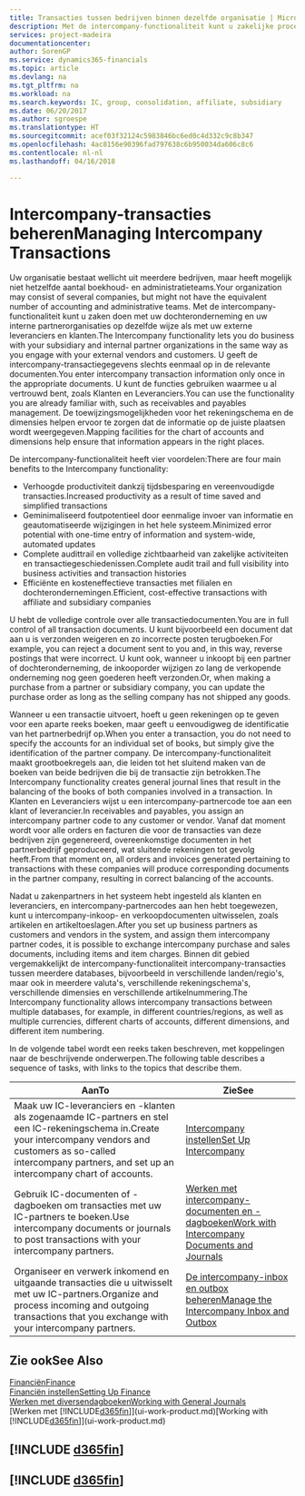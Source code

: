 ```yaml
---
title: Transacties tussen bedrijven binnen dezelfde organisatie | Microsoft Docs
description: Met de intercompany-functionaliteit kunt u zakelijke processen en transacties tussen bedrijven binnen dezelfde organisatie vereenvoudigen.
services: project-madeira
documentationcenter: 
author: SorenGP
ms.service: dynamics365-financials
ms.topic: article
ms.devlang: na
ms.tgt_pltfrm: na
ms.workload: na
ms.search.keywords: IC, group, consolidation, affiliate, subsidiary
ms.date: 06/20/2017
ms.author: sgroespe
ms.translationtype: HT
ms.sourcegitcommit: acef03f32124c5983846bc6ed0c4d332c9c8b347
ms.openlocfilehash: 4ac8156e90396fad797638c6b950034da606c8c6
ms.contentlocale: nl-nl
ms.lasthandoff: 04/16/2018

---
```

# <a name="managing-intercompany-transactions"></a><span data-ttu-id="9c53b-103">Intercompany-transacties beheren</span><span class="sxs-lookup"><span data-stu-id="9c53b-103">Managing Intercompany Transactions</span></span>
<span data-ttu-id="9c53b-104">Uw organisatie bestaat wellicht uit meerdere bedrijven, maar heeft mogelijk niet hetzelfde aantal boekhoud- en administratieteams.</span><span class="sxs-lookup"><span data-stu-id="9c53b-104">Your organization may consist of several companies, but might not have the equivalent number of accounting and administrative teams.</span></span> <span data-ttu-id="9c53b-105">Met de intercompany-functionaliteit kunt u zaken doen met uw dochteronderneming en uw interne partnerorganisaties op dezelfde wijze als met uw externe leveranciers en klanten.</span><span class="sxs-lookup"><span data-stu-id="9c53b-105">The Intercompany functionality lets you do business with your subsidiary and internal partner organizations in the same way as you engage with your external vendors and customers.</span></span> <span data-ttu-id="9c53b-106">U geeft de intercompany-transactiegegevens slechts eenmaal op in de relevante documenten.</span><span class="sxs-lookup"><span data-stu-id="9c53b-106">You enter intercompany transaction information only once in the appropriate documents.</span></span> <span data-ttu-id="9c53b-107">U kunt de functies gebruiken waarmee u al vertrouwd bent, zoals Klanten en Leveranciers.</span><span class="sxs-lookup"><span data-stu-id="9c53b-107">You can use the functionality you are already familiar with, such as receivables and payables management.</span></span> <span data-ttu-id="9c53b-108">De toewijzingsmogelijkheden voor het rekeningschema en de dimensies helpen ervoor te zorgen dat de informatie op de juiste plaatsen wordt weergegeven.</span><span class="sxs-lookup"><span data-stu-id="9c53b-108">Mapping facilities for the chart of accounts and dimensions help ensure that information appears in the right places.</span></span>  

<span data-ttu-id="9c53b-109">De intercompany-functionaliteit heeft vier voordelen:</span><span class="sxs-lookup"><span data-stu-id="9c53b-109">There are four main benefits to the Intercompany functionality:</span></span>  

- <span data-ttu-id="9c53b-110">Verhoogde productiviteit dankzij tijdsbesparing en vereenvoudigde transacties.</span><span class="sxs-lookup"><span data-stu-id="9c53b-110">Increased productivity as a result of time saved and simplified transactions</span></span>  
- <span data-ttu-id="9c53b-111">Geminimaliseerd foutpotentieel door eenmalige invoer van informatie en geautomatiseerde wijzigingen in het hele systeem.</span><span class="sxs-lookup"><span data-stu-id="9c53b-111">Minimized error potential with one-time entry of information and system-wide, automated updates</span></span>  
- <span data-ttu-id="9c53b-112">Complete audittrail en volledige zichtbaarheid van zakelijke activiteiten en transactiegeschiedenissen.</span><span class="sxs-lookup"><span data-stu-id="9c53b-112">Complete audit trail and full visibility into business activities and transaction histories</span></span>  
- <span data-ttu-id="9c53b-113">Efficiënte en kosteneffectieve transacties met filialen en dochterondernemingen.</span><span class="sxs-lookup"><span data-stu-id="9c53b-113">Efficient, cost-effective transactions with affiliate and subsidiary companies</span></span>  

<span data-ttu-id="9c53b-114">U hebt de volledige controle over alle transactiedocumenten.</span><span class="sxs-lookup"><span data-stu-id="9c53b-114">You are in full control of all transaction documents.</span></span> <span data-ttu-id="9c53b-115">U kunt bijvoorbeeld een document dat aan u is verzonden weigeren en zo incorrecte posten terugboeken.</span><span class="sxs-lookup"><span data-stu-id="9c53b-115">For example, you can reject a document sent to you and, in this way, reverse postings that were incorrect.</span></span> <span data-ttu-id="9c53b-116">U kunt ook, wanneer u inkoopt bij een partner of dochteronderneming, de inkooporder wijzigen zo lang de verkopende onderneming nog geen goederen heeft verzonden.</span><span class="sxs-lookup"><span data-stu-id="9c53b-116">Or, when making a purchase from a partner or subsidiary company, you can update the purchase order as long as the selling company has not shipped any goods.</span></span>  

<span data-ttu-id="9c53b-117">Wanneer u een transactie uitvoert, hoeft u geen rekeningen op te geven voor een aparte reeks boeken, maar geeft u eenvoudigweg de identificatie van het partnerbedrijf op.</span><span class="sxs-lookup"><span data-stu-id="9c53b-117">When you enter a transaction, you do not need to specify the accounts for an individual set of books, but simply give the identification of the partner company.</span></span> <span data-ttu-id="9c53b-118">De intercompany-functionaliteit maakt grootboekregels aan, die leiden tot het sluitend maken van de boeken van beide bedrijven die bij de transactie zijn betrokken.</span><span class="sxs-lookup"><span data-stu-id="9c53b-118">The Intercompany functionality creates general journal lines that result in the balancing of the books of both companies involved in a transaction.</span></span> <span data-ttu-id="9c53b-119">In Klanten en Leveranciers wijst u een intercompany-partnercode toe aan een klant of leverancier.</span><span class="sxs-lookup"><span data-stu-id="9c53b-119">In receivables and payables, you assign an intercompany partner code to any customer or vendor.</span></span> <span data-ttu-id="9c53b-120">Vanaf dat moment wordt voor alle orders en facturen die voor de transacties van deze bedrijven zijn gegenereerd, overeenkomstige documenten in het partnerbedrijf geproduceerd, wat sluitende rekeningen tot gevolg heeft.</span><span class="sxs-lookup"><span data-stu-id="9c53b-120">From that moment on, all orders and invoices generated pertaining to transactions with these companies will produce corresponding documents in the partner company, resulting in correct balancing of the accounts.</span></span>  

 <span data-ttu-id="9c53b-121">Nadat u zakenpartners in het systeem hebt ingesteld als klanten en leveranciers, en intercompany-partnercodes aan hen hebt toegewezen, kunt u intercompany-inkoop- en verkoopdocumenten uitwisselen, zoals artikelen en artikeltoeslagen.</span><span class="sxs-lookup"><span data-stu-id="9c53b-121">After you set up business partners as customers and vendors in the system, and assign them intercompany partner codes, it is possible to exchange intercompany purchase and sales documents, including items and item charges.</span></span> <span data-ttu-id="9c53b-122">Binnen dit gebied vergemakkelijkt de intercompany-functionaliteit intercompany-transacties tussen meerdere databases, bijvoorbeeld in verschillende landen/regio's, maar ook in meerdere valuta's, verschillende rekeningschema's, verschillende dimensies en verschillende artikelnummering.</span><span class="sxs-lookup"><span data-stu-id="9c53b-122">The Intercompany functionality allows intercompany transactions between multiple databases, for example, in different countries/regions, as well as multiple currencies, different charts of accounts, different dimensions, and different item numbering.</span></span>  

<span data-ttu-id="9c53b-123">In de volgende tabel wordt een reeks taken beschreven, met koppelingen naar de beschrijvende onderwerpen.</span><span class="sxs-lookup"><span data-stu-id="9c53b-123">The following table describes a sequence of tasks, with links to the topics that describe them.</span></span>

 |<span data-ttu-id="9c53b-124">Aan</span><span class="sxs-lookup"><span data-stu-id="9c53b-124">To</span></span> |<span data-ttu-id="9c53b-125">Zie</span><span class="sxs-lookup"><span data-stu-id="9c53b-125">See</span></span>|
 |---|---|
 |<span data-ttu-id="9c53b-126">Maak uw IC-leveranciers en -klanten als zogenaamde IC-partners en stel een IC-rekeningschema in.</span><span class="sxs-lookup"><span data-stu-id="9c53b-126">Create your intercompany vendors and customers as so-called intercompany partners, and set up an intercompany chart of accounts.</span></span>|[<span data-ttu-id="9c53b-127">Intercompany instellen</span><span class="sxs-lookup"><span data-stu-id="9c53b-127">Set Up Intercompany</span></span>](intercompany-how-setup.md)|
 |<span data-ttu-id="9c53b-128">Gebruik IC-documenten of -dagboeken om transacties met uw IC-partners te boeken.</span><span class="sxs-lookup"><span data-stu-id="9c53b-128">Use intercompany documents or journals to post transactions with your intercompany partners.</span></span>|[<span data-ttu-id="9c53b-129">Werken met intercompany-documenten en -dagboeken</span><span class="sxs-lookup"><span data-stu-id="9c53b-129">Work with Intercompany Documents and Journals</span></span>](intercompany-how-work-documents-journals.md)|
 |<span data-ttu-id="9c53b-130">Organiseer en verwerk inkomend en uitgaande transacties die u uitwisselt met uw IC-partners.</span><span class="sxs-lookup"><span data-stu-id="9c53b-130">Organize and process incoming and outgoing transactions that you exchange with your intercompany partners.</span></span>|[<span data-ttu-id="9c53b-131">De intercompany-inbox en outbox beheren</span><span class="sxs-lookup"><span data-stu-id="9c53b-131">Manage the Intercompany Inbox and Outbox</span></span>](intercompany-how-manage-intercompany-inbox.md)|

## <a name="see-also"></a><span data-ttu-id="9c53b-132">Zie ook</span><span class="sxs-lookup"><span data-stu-id="9c53b-132">See Also</span></span>
[<span data-ttu-id="9c53b-133">Financiën</span><span class="sxs-lookup"><span data-stu-id="9c53b-133">Finance</span></span>](finance.md)  
[<span data-ttu-id="9c53b-134">Financiën instellen</span><span class="sxs-lookup"><span data-stu-id="9c53b-134">Setting Up Finance</span></span>](finance-setup-finance.md)  
[<span data-ttu-id="9c53b-135">Werken met diversendagboeken</span><span class="sxs-lookup"><span data-stu-id="9c53b-135">Working with General Journals</span></span>](ui-work-general-journals.md)  
<span data-ttu-id="9c53b-136">[Werken met [!INCLUDE[d365fin](includes/d365fin_md.md)]](ui-work-product.md)</span><span class="sxs-lookup"><span data-stu-id="9c53b-136">[Working with [!INCLUDE[d365fin](includes/d365fin_md.md)]](ui-work-product.md)</span></span>

## [!INCLUDE [d365fin](includes/free_trial_md.md)]  
## [!INCLUDE [d365fin](includes/training_link_md.md)]

